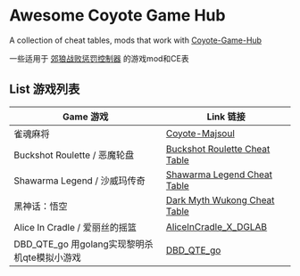 # Awesome Coyote Game Hub

A collection of cheat tables, mods that work with [Coyote-Game-Hub](https://github.com/hyperzlib/DG-Lab-Coyote-Game-Hub)

一些适用于 [郊狼战败惩罚控制器](https://github.com/hyperzlib/DG-Lab-Coyote-Game-Hub) 的游戏mod和CE表

## List 游戏列表

| Game 游戏 | Link 链接 |
| --- | --- |
| 雀魂麻将 | [Coyote-Majsoul](https://github.com/hyperzlib/Coyote-Majsoul) |
| Buckshot Roulette / 恶魔轮盘 | [Buckshot Roulette Cheat Table](Cheat%20Engine/Buckshot%20Roulette) |
| Shawarma Legend / 沙威玛传奇 | [Shawarma Legend Cheat Table](Cheat%20Engine/Shawarma%20Legend) |
| 黑神话：悟空 | [Dark Myth Wukong Cheat Table](Cheat%20Engine/Dark%20Myth%20Wukong) |
| Alice In Cradle / 爱丽丝的摇篮 | [AliceInCradle_X_DGLAB](https://github.com/sllying/AliceInCradle_X_DGLAB) |
| DBD_QTE_go 用golang实现黎明杀机qte模拟小游戏 | [DBD_QTE_go](https://github.com/H1W0XXX/DBD_QTE_go) |
